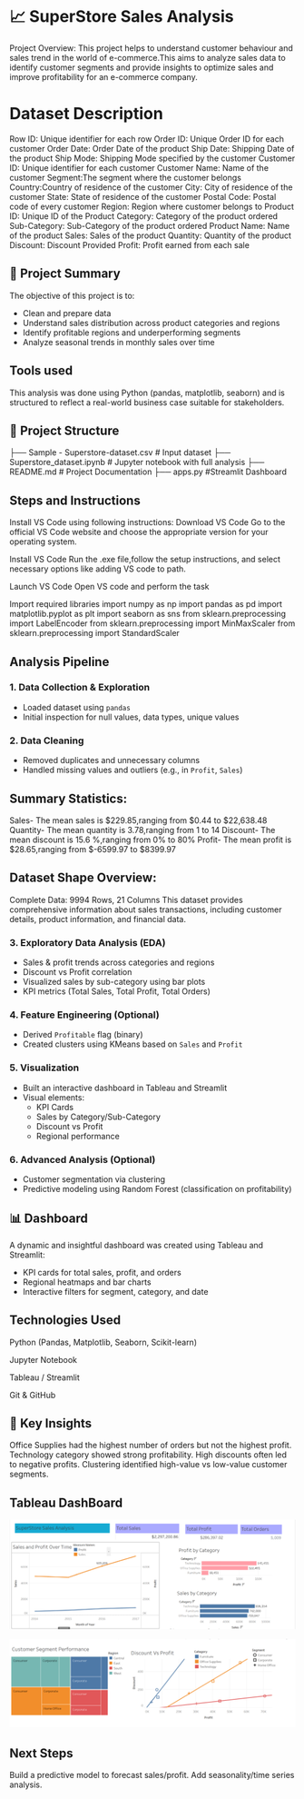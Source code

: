 # 📈 SuperStore Sales Analysis
Project Overview:
This project helps to understand customer behaviour and sales trend in the world of e-commerce.This aims to analyze sales data to identify customer segments and provide insights to optimize sales and improve profitability for an e-commerce company.

# Dataset Description
Row ID: Unique identifier for each row
Order ID: Unique Order ID for each customer
Order Date: Order Date of the product
Ship Date: Shipping Date of the product
Ship Mode: Shipping Mode specified by the customer
Customer ID: Unique identifier for each customer
Customer Name: Name of the customer
Segment:The segment where the customer belongs
Country:Country of residence of the customer
City: City of residence of the customer
State: State of residence of the customer
Postal Code: Postal code of every customer
Region: Region where customer belongs to
Product ID: Unique ID of the Product
Category: Category of the product ordered
Sub-Category: Sub-Category of the product ordered
Product Name: Name of the product
Sales: Sales of the product
Quantity: Quantity of the product
Discount: Discount Provided
Profit: Profit earned from each sale

## 🧾 Project Summary
The objective of this project is to:
- Clean and prepare data
- Understand sales distribution across product categories and regions
- Identify profitable regions and underperforming segments
- Analyze seasonal trends in monthly sales over time

## Tools used
This analysis was done using Python (pandas, matplotlib, seaborn) and is structured to reflect a real-world business case suitable for stakeholders.

## 📂 Project Structure

├── Sample - Superstore-dataset.csv # Input dataset
├── Superstore_dataset.ipynb # Jupyter notebook with full analysis
├── README.md # Project Documentation
├── apps.py #Streamlit Dashboard

## Steps and Instructions

Install VS Code using following instructions:
Download VS Code
Go to the official VS Code website and choose the appropriate version for your operating system.

Install VS Code
Run the .exe file,follow the setup instructions, and select necessary options like adding  VS code to path.

Launch VS Code
Open VS code and perform the task

Import required libraries
import numpy as np
import pandas as pd
import matplotlib.pyplot as plt 
import seaborn as sns
from sklearn.preprocessing import LabelEncoder
from sklearn.preprocessing import MinMaxScaler
from sklearn.preprocessing import StandardScaler


## Analysis Pipeline

### 1. **Data Collection & Exploration**
- Loaded dataset using `pandas`
- Initial inspection for null values, data types, unique values

### 2. **Data Cleaning**
- Removed duplicates and unnecessary columns
- Handled missing values and outliers (e.g., in `Profit`, `Sales`)

## Summary Statistics:
Sales- The mean sales is $229.85,ranging from $0.44 to $22,638.48
Quantity- The mean quantity is 3.78,ranging from 1 to 14
Discount- The mean discount is 15.6 %,ranging from 0% to 80%
Profit- The mean profit is $28.65,ranging from $-6599.97 to $8399.97

## Dataset Shape Overview:
Complete Data: 9994 Rows, 21 Columns
This dataset provides comprehensive information about sales transactions, including customer details, product information, and financial data.

### 3. **Exploratory Data Analysis (EDA)**
- Sales & profit trends across categories and regions
- Discount vs Profit correlation
- Visualized sales by sub-category using bar plots
- KPI metrics (Total Sales, Total Profit, Total Orders)

### 4. **Feature Engineering (Optional)**
- Derived `Profitable` flag (binary)
- Created clusters using KMeans based on `Sales` and `Profit`

### 5. **Visualization**
- Built an interactive dashboard in Tableau and Streamlit
- Visual elements:
  - KPI Cards
  - Sales by Category/Sub-Category
  - Discount vs Profit
  - Regional performance

### 6. **Advanced Analysis (Optional)**
- Customer segmentation via clustering
- Predictive modeling using Random Forest (classification on profitability)

## 📊 Dashboard
A dynamic and insightful dashboard was created using Tableau and Streamlit:
- KPI cards for total sales, profit, and orders
- Regional heatmaps and bar charts
- Interactive filters for segment, category, and date


## Technologies Used
Python (Pandas, Matplotlib, Seaborn, Scikit-learn)

Jupyter Notebook

Tableau / Streamlit

Git & GitHub

## 📌 Key Insights

Office Supplies had the highest number of orders but not the highest profit.
Technology category showed strong profitability.
High discounts often led to negative profits.
Clustering identified high-value vs low-value customer segments.


## Tableau DashBoard
![alt text](image.png)

![alt text](image-1.png)

## Next Steps

Build a predictive model to forecast sales/profit.
Add seasonality/time series analysis.
